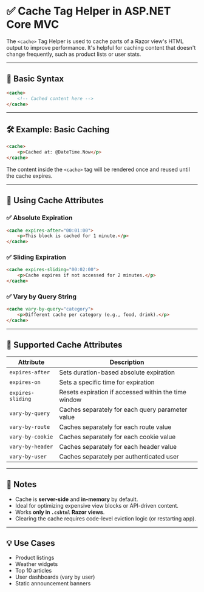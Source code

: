 # ✅ Cache Tag Helper in ASP.NET Core MVC

The `<cache>` Tag Helper is used to cache parts of a Razor view's HTML output to improve performance. It's helpful for caching content that doesn't change frequently, such as product lists or user stats.

---

## 📌 Basic Syntax

```html
<cache>
    <!-- Cached content here -->
</cache>
```

---

## 🛠️ Example: Basic Caching

```html
<cache>
    <p>Cached at: @DateTime.Now</p>
</cache>
```

The content inside the `<cache>` tag will be rendered once and reused until the cache expires.

---

## 🎯 Using Cache Attributes

### ✅ Absolute Expiration

```html
<cache expires-after="00:01:00">
    <p>This block is cached for 1 minute.</p>
</cache>
```

### ✅ Sliding Expiration

```html
<cache expires-sliding="00:02:00">
    <p>Cache expires if not accessed for 2 minutes.</p>
</cache>
```

### ✅ Vary by Query String

```html
<cache vary-by-query="category">
    <p>Different cache per category (e.g., food, drink).</p>
</cache>
```

---

## 🧠 Supported Cache Attributes

| Attribute            | Description                                              |
|----------------------|----------------------------------------------------------|
| `expires-after`      | Sets duration-based absolute expiration                  |
| `expires-on`         | Sets a specific time for expiration                      |
| `expires-sliding`    | Resets expiration if accessed within the time window     |
| `vary-by-query`      | Caches separately for each query parameter value         |
| `vary-by-route`      | Caches separately for each route value                   |
| `vary-by-cookie`     | Caches separately for each cookie value                  |
| `vary-by-header`     | Caches separately for each header value                  |
| `vary-by-user`       | Caches separately per authenticated user                 |

---

## 📝 Notes

- Cache is **server-side** and **in-memory** by default.
- Ideal for optimizing expensive view blocks or API-driven content.
- Works **only in `.cshtml` Razor views**.
- Clearing the cache requires code-level eviction logic (or restarting app).

---

## 💡 Use Cases

- Product listings
- Weather widgets
- Top 10 articles
- User dashboards (vary by user)
- Static announcement banners

